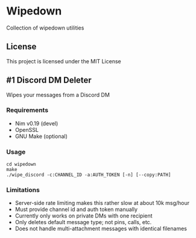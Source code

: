 # Wipedown
Collection of wipedown utilities

## License
This project is licensed under the MIT License

## #1 Discord DM Deleter
Wipes your messages from a Discord DM

### Requirements
- Nim v0.19 (devel)
- OpenSSL
- GNU Make (optional)

### Usage
```
cd wipedown
make
./wipe_discord -c:CHANNEL_ID -a:AUTH_TOKEN [-n] [--copy:PATH]
```

### Limitations
- Server-side rate limiting makes this rather slow at about 10k msg/hour
- Must provide channel id and auth token manually
- Currently only works on private DMs with one recipient
- Only deletes default message type; not pins, calls, etc.
- Does not handle multi-attachment messages with identical filenames
